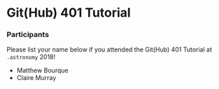 # Git(Hub) 401 Tutorial

### Participants

Please list your name below if you attended the Git(Hub) 401 Tutorial at `.astronomy` 2018!

- Matthew Bourque
- Claire Murray

